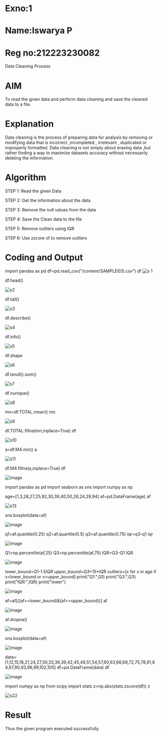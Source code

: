 # Exno:1
# Name:Iswarya P
# Reg no:212223230082
Data Cleaning Process

# AIM
To read the given data and perform data cleaning and save the cleaned data to a file.

# Explanation
Data cleaning is the process of preparing data for analysis by removing or modifying data that is incorrect ,incompleted , irrelevant , duplicated or improperly formatted. Data cleaning is not simply about erasing data ,but rather finding a way to maximize datasets accuracy without necessarily deleting the information.

# Algorithm
STEP 1: Read the given Data

STEP 2: Get the information about the data

STEP 3: Remove the null values from the data

STEP 4: Save the Clean data to the file

STEP 5: Remove outliers using IQR

STEP 6: Use zscore of to remove outliers

# Coding and Output
import pandas as pd df=pd.read_csv("/content/SAMPLEIDS.csv") df
![s 1](https://github.com/Iswarya0580/exno1/assets/149989171/5f298ee2-b6c5-4080-aacb-0ebea0781415)

df.head()

![s2](https://github.com/Iswarya0580/exno1/assets/149989171/03f344f7-a60b-46ee-9123-f9d939a80101)

df.tail()

![s3](https://github.com/Iswarya0580/exno1/assets/149989171/5f67e7b3-73dd-4485-b202-94ce6a37c8f1)

df.describe()

![s4](https://github.com/Iswarya0580/exno1/assets/149989171/e567620b-9a95-4505-9401-f96388621e96)

df.info()

![s5](https://github.com/Iswarya0580/exno1/assets/149989171/11538302-c77e-4af3-9193-3b029ad300df)

df.shape

![s6](https://github.com/Iswarya0580/exno1/assets/149989171/ab79d662-2ab0-4da1-bd4b-bd70d5511588)

df.isnull().sum()

![s7](https://github.com/Iswarya0580/exno1/assets/149989171/5ac8cfee-4bc6-4db9-8724-923544f024b6)


df.nunique()

![s8](https://github.com/Iswarya0580/exno1/assets/149989171/04b99ce6-d21a-4e81-8d1d-866284f17b73)


mn=df.TOTAL.mean()
mn

![s9](https://github.com/Iswarya0580/exno1/assets/149989171/fbf4fc71-a00b-4f01-89cc-a66e8922423e)


df.TOTAL.fillna(mn,inplace=True)
df

![s10](https://github.com/Iswarya0580/exno1/assets/149989171/1c554905-72bd-4687-81f1-fcc94834a95f)


a=df.M4.min()
a

![s11](https://github.com/Iswarya0580/exno1/assets/149989171/6b04f69b-546a-4cc6-9e5f-581b47526927)

df.M4.fillna(a,inplace=True)
df

![image](https://github.com/Iswarya0580/exno1/assets/149989171/968bb8cc-cdd1-4b78-b0da-fb3fe3b03649)

import pandas as pd
import seaborn as sns
import numpy as np

age=[1,3,28,27,25,92,30,39,40,50,26,24,29,94]
af=pd.DataFrame(age)
af

![s13](https://github.com/Iswarya0580/exno1/assets/149989171/c16dab5c-f192-443c-8d2c-132d7630a1c4)

sns.boxplot(data=af)

![image](https://github.com/Iswarya0580/exno1/assets/149989171/5045e3b4-fd20-44bd-83ee-694bb98fb77a)

q1=af.quantile(0.25)
q2=af.quantile(0.5)
q3=af.quantile(0.75)
iqr=q3-q1
iqr

![image](https://github.com/Iswarya0580/exno1/assets/149989171/323a15f4-e669-4341-a034-4c3cad916a23)

Q1=np.percentile(af,25)
Q3=np.percentile(af,75)
IQR=Q3-Q1
IQR

![image](https://github.com/Iswarya0580/exno1/assets/149989171/6a42ea45-4398-4801-9f55-19f136c702fb)

lower_bound=Q1-1.5*IQR
upper_bound=Q3+1*5*IQR
outliers=[x for x in age if x<lower_bound or x>upper_bound]
print("Q1:",Q1)
print("Q3:",Q3)
print("IQR:",IQR)
print("lower")

![image](https://github.com/Iswarya0580/exno1/assets/149989171/04ac49b9-953a-47dc-992b-ed0e6b01d627)

af=af[((af>=lower_bound)&(af<=upper_bound))]
af

![image](https://github.com/Iswarya0580/exno1/assets/149989171/16ab7a25-0926-43af-831d-482c59d1277a)

af.dropna()

![image](https://github.com/Iswarya0580/exno1/assets/149989171/b0e45b1c-b577-4f86-b3f7-9333e4591f5d)

sns.boxplot(data=af)

![image](https://github.com/Iswarya0580/exno1/assets/149989171/0c9957c4-a176-42dd-b88d-968623038d2c)

data=[1,12,15,18,21,24,27,30,33,36,39,42,45,48,51,54,57,60,63,66,69,72,75,78,81,84,87,90,93,96,99,102,105]
df=pd.DataFrame(data) 
df

![image](https://github.com/Iswarya0580/exno1/assets/149989171/91f9d5b9-518e-4b14-9710-87f03e699131)

import numpy as np 
from scipy import stats
z=np.abs(stats.zscore(df)) 
z

![s22](https://github.com/Iswarya0580/exno1/assets/149989171/eb28f29d-f806-4080-9a01-6e086d65f137)



# Result
Thus the given program executed successfully.
